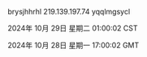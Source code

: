 brysjhhrhl 219.139.197.74 yqqlmgsycl

2024年 10月 29日 星期二 01:00:02 CST

2024年 10月 28日 星期一 17:00:02 GMT
